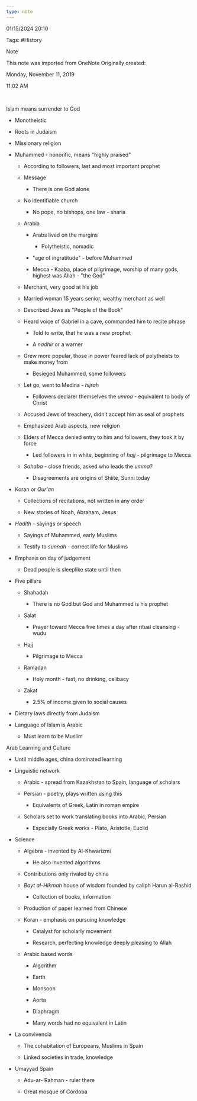 ```yaml
---
type: note
---
```

01/15/2024 20:10

Tags: #History 

>[!note]
>This note was imported from OneNote 
>Originally created:
>
>Monday, November 11, 2019
>
>11:02 AM

 

Islam means surrender to God

-   Monotheistic

-   Roots in Judaism

-   Missionary religion

-   Muhammed - honorific, means "highly praised"

    -   According to followers, last and most important prophet

    -   Message

        -   There is one God alone

    -   No identifiable church

        -   No pope, no bishops, one law - sharia

    -   Arabia

        -   Arabs lived on the margins

            -   Polytheistic, nomadic

        -   "age of ingratitude" - before Muhammed

        -   Mecca - Kaaba, place of pilgrimage, worship of many gods, highest was Allah - "the God"

    -   Merchant, very good at his job

    -   Married woman 15 years senior, wealthy merchant as well

    -   Described Jews as "People of the Book"

    -   Heard voice of Gabriel in a cave, commanded him to recite phrase

        -   Told to write, that he was a new prophet

        -   A *nadhir* or a warner

    -   Grew more popular, those in power feared lack of polytheists to make money from

        -   Besieged Muhammed, some followers

    -   Let go, went to Medina - *hijrah*

        -   Followers declarer themselves the *umma* - equivalent to body of Christ

    -   Accused Jews of treachery, didn’t accept him as seal of prophets

    -   Emphasized Arab aspects, new religion

    -   Elders of Mecca denied entry to him and followers, they took it by force

        -   Led followers in in white, beginning of *hajj* - pilgrimage to Mecca

    -   *Sahaba* - close friends, asked who leads the *umma?*

        -   Disagreements are origins of Shiite, Sunni today

-   Koran or *Qur'an*

    -   Collections of recitations, not written in any order

    -   New stories of Noah, Abraham, Jesus

-   *Hadith* - sayings or speech

    -   Sayings of Muhammed, early Muslims

    -   Testify to *sunnah* - correct life for Muslims

-   Emphasis on day of judgement

    -   Dead people is sleeplike state until then

-   Five pillars

    -   Shahadah

        -   There is no God but God and Muhammed is his prophet

    -   Salat

        -   Prayer toward Mecca five times a day after ritual cleansing - wudu

    -   Hajj

        -   Pilgrimage to Mecca

    -   Ramadan

        -   Holy month - fast, no drinking, celibacy

    -   Zakat

        -   2.5% of income given to social causes

-   Dietary laws directly from Judaism

-   Language of Islam is Arabic

    -   Must learn to be Muslim


Arab Learning and Culture

-   Until middle ages, china dominated learning

-   Linguistic network

    -   Arabic - spread from Kazakhstan to Spain, language of scholars

    -   Persian - poetry, plays written using this

        -   Equivalents of Greek, Latin in roman empire

    -   Scholars set to work translating books into Arabic, Persian

        -   Especially Greek works - Plato, Aristotle, Euclid

-   Science

    -   Algebra - invented by Al-Khwarizmi

        -   He also invented algorithms

    -   Contributions only rivaled by china

    -   *Bayt al-Hikmah* house of wisdom founded by caliph Harun al-Rashid

        -   Collection of books, information

    -   Production of paper learned from Chinese

    -   Koran - emphasis on pursuing knowledge

        -   Catalyst for scholarly movement

        -   Research, perfecting knowledge deeply pleasing to Allah

    -   Arabic based words

        -   Algorithm

        -   Earth

        -   Monsoon

        -   Aorta

        -   Diaphragm

        -   Many words had no equivalent in Latin

-   La convivencia

    -   The cohabitation of Europeans, Muslims in Spain

    -   Linked societies in trade, knowledge

-   Umayyad Spain

    -   Adu-ar- Rahman - ruler there

    -   Great mosque of Córdoba